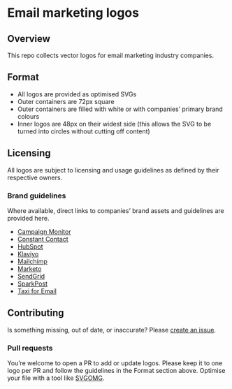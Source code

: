 # Email marketing logos

## Overview

This repo collects vector logos for email marketing industry companies.

## Format
* All logos are provided as optimised SVGs
* Outer containers are 72px square
* Outer containers are filled with white or with companies’ primary brand colours
* Inner logos are 48px on their widest side (this allows the SVG to be turned into circles without cutting off content)

## Licensing

All logos are subject to licensing and usage guidelines as defined by their respective owners.

### Brand guidelines

Where available, direct links to companies’ brand assets and guidelines are provided here.

* [Campaign Monitor](https://www.campaignmonitor.com/company/brand/logo/)
* [Constant Contact](https://brand.constantcontact.com/)
* [HubSpot](https://www.hubspot.com/style-guide)
* [Klaviyo](https://www.klaviyo.com/newsroom)
* [Mailchimp](https://mailchimp.com/about/brand-assets/)
* [Marketo](https://documents.marketo.com/legal/notices/trademark-and-guidelines.pdf)
* [SendGrid](https://sendgrid.com/resource/brand/)
* [SparkPost](https://www.sparkpost.com/press-kit/)
* [Taxi for Email](https://taxiforemail.com/brand/)

## Contributing

Is something missing, out of date, or inaccurate? Please [create an issue](https://github.com/dylanatsmith/email-marketing-logos/issues).

### Pull requests
You’re welcome to open a PR to add or update logos. Please keep it to one logo per PR and follow the guidelines in the Format section above. Optimise your file with a tool like [SVGOMG](https://jakearchibald.github.io/svgomg/).
